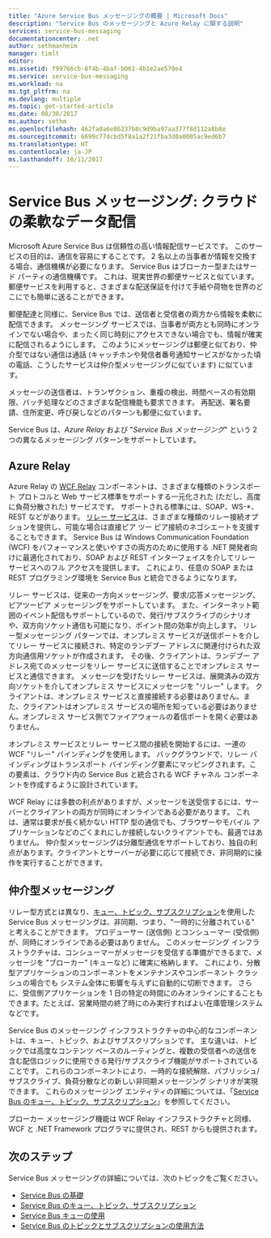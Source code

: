 ```yaml
---
title: "Azure Service Bus メッセージングの概要 | Microsoft Docs"
description: "Service Bus のメッセージングと Azure Relay に関する説明"
services: service-bus-messaging
documentationcenter: .net
author: sethmanheim
manager: timlt
editor: 
ms.assetid: f99766cb-8f4b-4baf-b061-4b1e2ae570e4
ms.service: service-bus-messaging
ms.workload: na
ms.tgt_pltfrm: na
ms.devlang: multiple
ms.topic: get-started-article
ms.date: 08/30/2017
ms.author: sethm
ms.openlocfilehash: 462fa0a6e86237b8c9d9ba97aa377f8d112a8b8e
ms.sourcegitcommit: 6699c77dcbd5f8a1a2f21fba3d0a0005ac9ed6b7
ms.translationtype: HT
ms.contentlocale: ja-JP
ms.lasthandoff: 10/11/2017
---
```

# <a name="service-bus-messaging-flexible-data-delivery-in-the-cloud"></a>Service Bus メッセージング: クラウドの柔軟なデータ配信

Microsoft Azure Service Bus は信頼性の高い情報配信サービスです。 このサービスの目的は、通信を容易にすることです。 2 名以上の当事者が情報を交換する場合、通信機構が必要になります。 Service Bus はブローカー型またはサード パーティの通信機構です。 これは、現実世界の郵便サービスと似ています。 郵便サービスを利用すると、さまざまな配送保証を付けて手紙や荷物を世界のどこにでも簡単に送ることができます。

郵便配達と同様に、Service Bus では、送信者と受信者の両方から情報を柔軟に配信できます。 メッセージング サービスでは、当事者が両方とも同時にオンラインでない場合や、まったく同じ時刻にアクセスできない場合でも、情報が確実に配信されるようにします。 このようにメッセージングは郵便と似ており、仲介型ではない通信は通話 (キャッチホンや発信者番号通知サービスがなかった頃の電話、こうしたサービスは仲介型メッセージングに似ています) に似ています。

メッセージの送信者は、トランザクション、重複の検出、時間ベースの有効期限、バッチ処理などのさまざまな配信機能も要求できます。 再配送、署名要請、住所変更、呼び戻しなどのパターンも郵便に似ています。

Service Bus は、*Azure Relay* および "*Service Bus メッセージング*" という 2 つの異なるメッセージング パターンをサポートしています。

## <a name="azure-relay"></a>Azure Relay

Azure Relay の [WCF Relay](../service-bus-relay/relay-what-is-it.md) コンポーネントは、さまざまな種類のトランスポート プロトコルと Web サービス標準をサポートする一元化された (ただし、高度に負荷分散された) サービスです。 サポートされる標準には、SOAP、WS-*、REST などがあります。 [リレー サービス](../service-bus-relay/service-bus-dotnet-how-to-use-relay.md)は、さまざまな種類のリレー接続オプションを提供し、可能な場合は直接ピア ツー ピア接続のネゴシエートを支援することもできます。 Service Bus は Windows Communication Foundation (WCF) をパフォーマンスと使いやすさの両方のために使用する .NET 開発者向けに最適化されており、SOAP および REST インターフェイスを介してリレー サービスへのフル アクセスを提供します。 これにより、任意の SOAP または REST プログラミング環境を Service Bus と統合できるようになります。

リレー サービスは、従来の一方向メッセージング、要求/応答メッセージング、ピアツーピア メッセージングをサポートしています。 また、インターネット範囲のイベント配信もサポートしているので、発行/サブスクライブのシナリオや、双方向ソケット通信も可能になり、ポイント間の効率が向上します。 リレー型メッセージング パターンでは、オンプレミス サービスが送信ポートを介してリレー サービスに接続され、特定のランデブー アドレスに関連付けられた双方向通信用ソケットが作成されます。 その後、クライアントは、ランデブー アドレス宛てのメッセージをリレー サービスに送信することでオンプレミス サービスと通信できます。 メッセージを受けたリレー サービスは、展開済みの双方向ソケットを介してオンプレミス サービスにメッセージを "リレー" します。 クライアントは、オンプレミス サービスと直接接続する必要はありません。また、クライアントはオンプレミス サービスの場所を知っている必要はありません。オンプレミス サービス側でファイアウォールの着信ポートを開く必要はありません。

オンプレミス サービスとリレー サービス間の接続を開始するには、一連の WCF "リレー" バインディングを使用します。 バックグラウンドで、リレー バインディングはトランスポート バインディング要素にマッピングされます。この要素は、クラウド内の Service Bus と統合される WCF チャネル コンポーネントを作成するように設計されています。

WCF Relay には多数の利点がありますが、メッセージを送受信するには、サーバーとクライアントの両方が同時にオンラインである必要があります。 これは、通常は要求が長く続かない HTTP 型の通信でも、ブラウザーやモバイル アプリケーションなどのごくまれにしか接続しないクライアントでも、最適ではありません。 仲介型メッセージングは分離型通信をサポートしており、独自の利点があります。クライアントとサーバーが必要に応じて接続でき、非同期的に操作を実行することができます。

## <a name="brokered-messaging"></a>仲介型メッセージング

リレー型方式とは異なり、[キュー、トピック、サブスクリプション](service-bus-queues-topics-subscriptions.md)を使用した Service Bus メッセージングは、非同期、つまり、"一時的に分離されている" と考えることができます。 プロデューサー (送信側) とコンシューマー (受信側) が、同時にオンラインである必要はありません。 このメッセージング インフラストラクチャは、コンシューマーがメッセージを受信する準備ができるまで、メッセージを "ブローカー" (キューなど) に確実に格納します。 これにより、分散型アプリケーションのコンポーネントをメンテナンスやコンポーネント クラッシュの場合でも システム全体に影響を与えずに自動的に切断できます。 さらに、受信側アプリケーションを 1 日の特定の時間にのみオンラインにすることもできます。たとえば、営業時間の終了時にのみ実行すればよい在庫管理システムなどです。

Service Bus のメッセージング インフラストラクチャの中心的なコンポーネントは、キュー、トピック、およびサブスクリプションです。 主な違いは、トピックでは高度なコンテンツ ベースのルーティングと、複数の受信者への送信を含む配信ロジックに使用できる発行/サブスクライブ機能がサポートされていることです。 これらのコンポーネントにより、一時的な接続解除、パブリッシュ/サブスクライブ、負荷分散などの新しい非同期メッセージング シナリオが実現できます。 これらのメッセージング エンティティの詳細については、「[Service Bus のキュー、トピック、サブスクリプション](service-bus-queues-topics-subscriptions.md)」を参照してください。

ブローカー メッセージング機能は WCF Relay インフラストラクチャと同様、WCF と .NET Framework プログラマに提供され、REST からも提供されます。

## <a name="next-steps"></a>次のステップ

Service Bus メッセージングの詳細については、次のトピックをご覧ください。

* [Service Bus の基礎](service-bus-fundamentals-hybrid-solutions.md)
* [Service Bus のキュー、トピック、サブスクリプション](service-bus-queues-topics-subscriptions.md)
* [Service Bus キューの使用](service-bus-dotnet-get-started-with-queues.md)
* [Service Bus のトピックとサブスクリプションの使用方法](service-bus-dotnet-how-to-use-topics-subscriptions.md)

